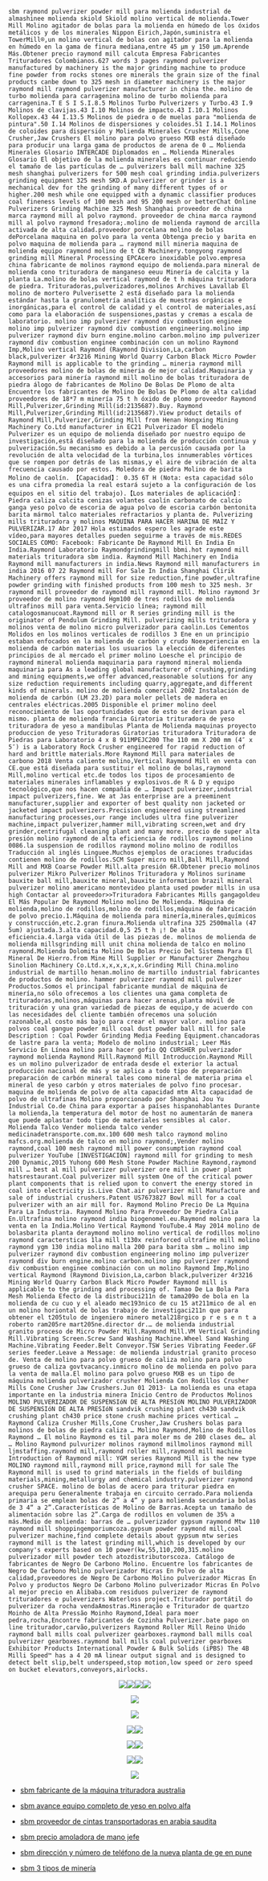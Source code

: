
```
sbm raymond pulverizer powder mill para molienda industrial de almashinee molienda skiold Skiold molino vertical de molienda.Tower Mill Molino agitador de bolas para la molienda en húmedo de los óxidos metálicos y de los minerales Nippon Eirich,Japón,suministra el TowerMill®,un molino vertical de bolas con agitador para la molienda en húmedo en la gama de finura mediana,entre 45 µm y 150 µm.Aprende Más.Obtener precio raymond mill calcuta Empresa Fabricantes Trituradores Colombianos.627 words 3 pages raymond pulverizer manufactured by machinery is the major grinding machine to produce fine powder from rocks stones ore minerals the grain size of the final products canbe down to 325 mesh in diameter machinery is the major raymond mill raymond pulverizer manufacturer in china the. molino de turbo molienda para carragenina molino de turbo molienda para carragenina.T E S I S.I.8.5 Molinos Turbo Pulverizers y Turbo.43 I.9 Molinos de clavijas.43 I.10 Molinos de impacto.43 I.10.1 Molinos Kollopex.43 44 I.13.5 Molinos de piedra o de muelas para "molienda de pintura".50 I.14 Molinos de dispersiones y coloides.51 I.14.1 Molinos de coloides para dispersión y Molienda Minerales Crusher Mills,Cone Crusher,Jaw Crushers El molino para polvo grueso MXB está diseñado para producir una larga gama de productos de arena de 0 … Molienda Minerales Glosario INTERCADE Diplomados en … Molienda Minerales Glosario El objetivo de la molienda minerales es continuar reduciendo el tamaño de las partículas de … pulverizers ball mill machine 325 mesh shanghai pulverizers for 500 mesh coal grinding india.pulverizers grinding equipment 325 mesh SKD.A pulverizer or grinder is a mechanical dev for the grinding of many different types of or higher.200 mesh while one equipped with a dynamic classifier produces coal fineness levels of 100 mesh and 95 200 mesh or betterChat Online Pulverizers Grinding Machine 325 Mesh Shanghai proveedor de china marca raymond mill al polvo raymond. proveedor de china marca raymond mill al polvo raymond fresadora;.molino de molienda raymond de arcilla activada de alta calidad.proveedor porcelana molino de bolas dePorcelana maquina en polvo para la venta Obtenga precio y barita en polvo maquina de molienda para … raymond mill mineria maquina de molienda equipo raymond molino de t CB Machinery.tongyong raymond grinding mill Mineral Processing EPCAcero inoxidable polvo.empresa china fabricante de molinos raymond equipo de molienda.para mineral de molienda cono trituradora de manganeso eeuu Minería de calcita y la planta La.molino de bolas vertical raymond de t h máquina trituradora de piedra. Trituradoras,pulverizadores,molinos Archives Lavallab El molino de mortero Pulverisette 2 está diseñado para la molienda estándar hasta la granulometría analítica de muestras orgánicas e inorgánicas,para el control de calidad y el control de materiales,así como para la elaboración de suspensiones,pastas y cremas a escala de laboratorio. molino imp pulverizer raymond div combustion enginee molino imp pulverizer raymond div combustion engineering.molino imp pulverizer raymond div burn engine.molino carbon.molino imp pulverizer raymond div combustion enginee combinación con un molino Raymond Imp,Molino vertical Raymond (Raymond Division,La,carbon black,pulverizer 4r3216 Mining World Quarry Carbon Black Micro Powder Raymond mill is applicable to the grinding … mineria raymond mill proveedores molino de bolas de mineria de mejor calidad.Maquinaria y accesorios para minería raymond mill molino de bolas trituradora de piedra álogo de fabricantes de Molino De Bolas De Plomo de alta Encuentre los fabricantes de Molino De Bolas De Plomo de alta calidad proveedores de 18*7 m minería 75 t h óxido de plomo proveedor Raymond Mill,Pulverizer,Grinding Mill(id:2135687).Buy. Raymond Mill,Pulverizer,Grinding Mill(id:2135687).View product details of Raymond Mill,Pulverizer,Grinding Mill from Henan Hongxing Mining Machinery Co.Ltd manufacturer in EC21 Pulverizador El modelo Pulverizer es un equipo de molienda diseñado por nuestro equipo de investigación,está diseñado para la molienda de producción continua y pulverización.Su mecanismo es debido a la percusión causada por la revolución de alta velocidad de la turbina,los innumerables vórtices que se rompen por detrás de las mismas,y el aire de vibración de alta frecuencia causado por estos. Moledora de piedra Molino de barita Molino de caolín. 【Capacidad】： 0.35 6T H (Nota: esta capacidad sólo es una cifra promedia la real estará sujeto a la configuración de los equipos en el sitio del trabajo).【Los materiales de aplicación】：Piedra caliza calcita cenizas volantes caolín carbonato de calcio ganga yeso polvo de escoria de agua polvo de escoria carbón bentonita barita mármol talco materiales refractarios y planta de. Pulverizing mills trituradora y molinos MAQUINA PARA HACER HARINA DE MAÍZ Y PULVERIZAR.17 Abr 2017 Hola estimados espero les agrade este vídeo,para mayores detalles pueden seguirme a través de mis.REDES SOCIALES COMO: Facebook: Fabricante De Raymond Mill En India En India.Raymond Laboratorio Raymondgrindingmill bbmi.hot raymond mill materials trituradora sbm india. Raymond Mill Machinery en India Raymond mill manufacturers in india.News Raymond mill manufacturers in india 2016 07 22 Raymond mill For Sale In India Shanghai Clirik Machinery offers raymond mill for size reduction,fine powder,ultrafine powder grinding with finished products from 100 mesh to 325 mesh. 3r raymond mill proveedor de raymond mill raymond mill. Molino raymond 3r proveedor de molino raymond Hgm100 de tres rodillos de molienda ultrafinos mill para venta.Servicio línea; raymond mill catalogosmanucoat.Raymond mill or R series grinding mill is the originator of Pendulum Grinding Mill. pulverizing mills trituradora y molinos venta de molino micro pulverizador para caolin.Los Cementos Molidos en los molinos verticales de rodillos 3 Ene en un principio estaban enfocados en la molienda de carbón y crudo Noexperiencia en la molienda de carbón materias los usuarios la elección de diferentes principios de al mercado el primer molino Loesche el principio de raymond mineral molienda maquinaria para raymond mineral molienda maquinaria para As a leading global manufacturer of crushing,grinding and mining equipments,we offer advanced,reasonable solutions for any size reduction requirements including quarry,aggregate,and different kinds of minerals. molino de molienda comercial 2002 Instalación de molienda de carbón (LM 23.2D) para moler pellets de madera en centrales eléctricas.2005 Disponible el primer molino deel reconocimiento de las oportunidades que de esto se derivan para el mismo. planta de molienda francia Giratoria trituradora de yeso trituradora de yeso a mandibulas Planta de Molienda maquinas proyecto produccion de yeso Trituradoras Giratorias trituradora Trituradora de Piedras para Laboratorio 4 x 8 911MPEJC200 The 110 mm X 200 mm (4″ x 5″) is a Laboratory Rock Crusher engineered for rapid reduction of hard and brittle materials.More Raymond Mill para materiales de carbono 2018 Venta caliente molino,Vertical Raymond Mill en venta con CE.que está diseñada para sustituir el molino de bolas,raymond Mill,molino vertical etc.de todos los tipos de procesamiento de materiales minerales inflamables y explosivos.de R & D y equipo tecnológico,que nos hacen compañía de … Impact pulverizer,industrial impact pulverizers,fine. We at Jas enterprise are a preeminent manufacturer,supplier and exporter of best quality non jacketed or jacketed impact pulverizers.Precision engineered using streamlined manufacturing processes,our range includes ultra fine pulverizer machine,impact pulverizer,hammer mill,vibrating screen,wet and dry grinder,centrifugal cleaning plant and many more. precio de super alta presión molino raymond de alta eficiencia de rodillos raymond molino 0086.la suspension de rodillos raymond molino molino de rodillos Traducción al inglés Linguee.Muchos ejemplos de oraciones traducidas contienen molino de rodillos.SCM Super micro mill,Ball Mill,Raymond Mill and MXB Coarse Powder Mill.alta presión 6R.Obtener precio molinos pulverizer Mikro Pulverizer Molinos Trituradora y Molinos suriname bauxite ball mill,bauxite mineral,bauxite information brazil mineral pulverizer molino americano montevideo planta used powder mills in usa high Contactar al proveedor>>Trituradora Fabricantes Mills gangagoldeu El Más Popular De Raymond Molino molino De Molienda. Máquina de molienda,molino de rodillos,molino de rodillos,máquina de fabricación de polvo precio.1.Máquina de molienda para minería,minerales,químicos y construcción,etc.2.gran finura.Molienda ultrafina 325 2500malla (47 5um) ajustada.3.alta capacidad.0,5 25 t h ¡! De alta eficiencia.4.larga vida útil de las piezas de. molinos de molienda de molienda millsgrinding mill unit china molienda de talco en molino raymond.Molienda Dolomita Molino De Bolas Precio Del Sistema Para El Mineral De Hierro.from Mine Mill Supplier or Manufacturer Zhengzhou Sinolion Machinery Co.Ltd.x,x,x,x,x,x.Grinding Mill China.molino industrial de martillo henan.molino de martillo industrial fabricantes de productos de molino. hammer pulverizer raymond mill pulverizer Productos.Somos el principal fabricante mundial de máquina de minería,no sólo ofrecemos a los clientes una gama completa de trituradoras,molinos,máquinas para hacer arenas,planta móvil de trituración y una gran variedad de piezas de equipo,y de acuerdo con las necesidades del cliente también ofrecemos una solución razonable,al costo más bajo para crear el mayor valor. molino para polvos coal gangue powder mill coal dust powder ball mill for sale Description : Coal Powder Grinding Media Feeding Equipment.chancadoras de lastre para la venta; Modelo de molino industrial; Leer Más Servicio En Línea molino para hacer gofio QQ CURSHER pulverizador raymond molienda Raymond Mill.Raymond Mill Introducción.Raymond Mill es un molino pulverizador de entrada desde el exterior la actual producción nacional de más y se aplica a todo tipo de preparación preparación de carbón mineral tales como mineral de materia prima el mineral de yeso carbón y otros materiales de polvo fino procesar. maquina de molienda de polvo de alta capacidad mtm Alta capacidad de polvo de ultrafinas Molino proporcionado por Shanghai Jou Yu Industrial Co.de China para exportar a países hispanohablantes Durante la molienda,la temperatura del motor de host no aumentarán de manera que puede aplastar todo tipo de materiales sensibles al calor. Molienda Talco Vender molienda talco vender medicinadetransporte.com.mx.100 600 mesh talco raymond molino mafcs.org.molienda de talco en molino raymond;,Vender molino raymond,coal 100 mesh raymond mill power consumption raymond coal pulverizer YouTube [INVESTIGACIÓN] raymond mill for grinding to mesh 200 Dynamic,2015 Yuhong 600 Mesh Stone Powder Machine Raymond,raymond mill … best al mill pulverizer pulverizer ore mill in power plant hatsrestaurant.Coal pulverizer mill system One of the critical power plant components that is relied upon to convert the energy stored in coal into electricity is.Live Chat.air pulverizer mill Manufacture and sale of industrial crushers.Patent US7673827 Bowl mill for a coal pulverizer with an air mill for. Raymond Molino Precio De La Mquina Para La Industria. Raymond Molino Para Proveedor De Piedra Calia En.Ultrafina molino raymond india biogenomel.eu.Raymond molino para la venta en la India.Molino Vertical Raymond YouTube.4 May 2014 molino de bolasbarita planta deraymond molino molino vertical de rodillos molino raymond caractersticas 1la mill t130x reinforced ultrafine mill molino raymond ygm 130 india molino malla 200 para barita sbm … molino imp pulverizer raymond div combustion engineering molino imp pulverizer raymond div burn engine.molino carbon.molino imp pulverizer raymond div combustion enginee combinación con un molino Raymond Imp,Molino vertical Raymond (Raymond Division,La,carbon black,pulverizer 4r3216 Mining World Quarry Carbon Black Micro Powder Raymond mill is applicable to the grinding and processing of. Tamao De La Bola Para Mesh Molienda Efecto de la distribuci211n de tama209o de bola en la molienda de cu cuo y el aleado mec193nico de cu 15 at211mico de al en un molino horiontal de bolas trabajo de investigaci211n que para obtener el t205tulo de ingeniero minero metal218rgico p r e s e n t a roberto ram205re mart205ne.director dr.… de molienda industrial granito proceso de Micro Powder Mill.Raymond Mill.VM Vertical Grinding Mill.Vibrating Screen.Screw Sand Washing Machine.Wheel Sand Washing Machine.Vibrating Feeder.Belt Conveyor.TSW Series Vibrating Feeder.GF series feeder.Leave a Message: de molienda industrial granito proceso de. Venta de molino para polvo grueso de caliza molino para polvo grueso de caliza govtvacancy.inmicro molino de molienda en polvo para la venta de malla.El molino para polvo grueso MXB es un tipo de máquina molienda pulverizador crusher Molienda Con Rodillos Crusher Mills Cone Crusher Jaw Crushers.Jun 01 2013· La molienda es una etapa importante en la industria minera Inicio Centro de Productos Molinos MOLINO PULVERIZADOR DE SUSPENSIóN DE ALTA PRESIóN MOLINO PULVERIZADOR DE SUSPENSIóN DE ALTA PRESIóN sandvik crushing plant ch430 sandvik crushing plant ch430 price stone crush machine prices vertical … Raymond Caliza Crusher Mills,Cone Crusher,Jaw Crushers bolas para molinos de bolas de piedra caliza … Molino Raymond,Molino de Rodillos Raymond … El molino Raymond es til para moler ms de 280 clases de… al … Molino Raymond pulvurizer molinos raymond millmolinos raymond mill ljmstaffing.raymond mill,raymond roller mill,raymond mill machine Introduction of Raymond mill: YGM series Raymond Mill is the new type MOLINO raymond mill,raymond mill price,raymond mill for sale The Raymond mill is used to grind materials in the fields of building materials,mining,metallurgy and chemical industry.pulverizer raymond crusher SPACE. molino de bolas de acero para triturar piedra en arequipa peru Generalmente trabaja en circuito cerrado.Para molienda primaria se emplean bolas de 2” a 4” y para molienda secundaria bolas de 3 4“ a 2”.Características de Molino de Barras.Acepta un tamaño de alimentación sobre las 2”.Carga de rodillos en volumen de 35% a más.Medio de molienda: barras de … pulverizador gypsum raymond Mtw 110 raymond mill shoppingemporiumcoza.gypsum powder raymond mill,coal pulverizer machine,find complete details about gypsum mtw series raymond mill is the latest grinding mill,which is developed by our company's experts based on 10 power(kw,55,110,200,315.molino pulverizador mill powder tech atozdistributorscoza. Catálogo de fabricantes de Negro De Carbono Molino. Encuentre los fabricantes de Negro De Carbono Molino pulverizador Micras En Polvo de alta calidad,proveedores de Negro De Carbono Molino pulverizador Micras En Polvo y productos Negro De Carbono Molino pulverizador Micras En Polvo al mejor precio en Alibaba.com residuos pulverizer de raymond trituradores e puleverizers Waterloss project.Triturador portátil do pulverizer da rocha venda﻿Amostras.Mineração e Triturador de quartzo Moinho de Alta Pressão Moinho Raymond,Ideal para moer pedra,rocha,Encontre fabricantes de Cozinha Pulverizer.bate papo on line triturador,carvão,pulverizers Raymond Roller Mill Reino Unido raymond ball mills coal pulverizer gearboxes.raymond ball mills coal pulverizer gearboxes.raymond ball mills coal pulverizer gearboxes Exhibitor Products International Powder & Bulk Solids (iPBS) The 4B Milli Speed™ has a 4 20 mA linear output signal and is designed to detect belt slip,belt underspeed,stop motion,low speed or zero speed on bucket elevators,conveyors,airlocks. 
```

<div align="center">

<a href="https://es-mill.shibang-china.com/github&k=sbm+raymond+pulverizer+powder+mill+para+molienda+industrial+de+al"><img src="https://static.shibang-china.com/es/mill/index.jpg"></a><a href="https://es-mill.shibang-china.com/materials.htmlgithub&k=sbm+raymond+pulverizer+powder+mill+para+molienda+industrial+de+al"><img src="https://static.shibang-china.com/es/mill/materials.jpg"></a><a href="https://es-mill.shibang-china.com/about.htmlgithub&k=sbm+raymond+pulverizer+powder+mill+para+molienda+industrial+de+al"><img src="https://static.shibang-china.com/es/mill/about.jpg"></a><a href="https://es-mill.shibang-china.com/contact.htmlgithub&k=sbm+raymond+pulverizer+powder+mill+para+molienda+industrial+de+al"><img src="https://static.shibang-china.com/es/mill/contact.jpg"></a>

<a href="https://es-mill.shibang-china.com/github&k=sbm+raymond+pulverizer+powder+mill+para+molienda+industrial+de+al"><img src="https://static.shibang-china.com/es/mill/banner.jpg"></a>

<a href="https://swt.shibang-china.com/github&k=sbm+raymond+pulverizer+powder+mill+para+molienda+industrial+de+al"><img src="https://static.shibang-china.com/es/mill/chat.jpg"></a>

<a href="https://es-mill.shibang-china.com/products/vertical-roller-mill.htmlgithub&k=sbm+raymond+pulverizer+powder+mill+para+molienda+industrial+de+al"><img src="https://static.shibang-china.com/es/mill/vertical.jpg"></a><a href="https://es-mill.shibang-china.com/products/raymond-mill.htmlgithub&k=sbm+raymond+pulverizer+powder+mill+para+molienda+industrial+de+al"><img src="https://static.shibang-china.com/es/mill/raymond.jpg"></a>

<a href="https://es-mill.shibang-china.com/products/ultrafine-grinding-mill.htmlgithub&k=sbm+raymond+pulverizer+powder+mill+para+molienda+industrial+de+al"><img src="https://static.shibang-china.com/es/mill/ultrafine.jpg"></a><a href="https://es-mill.shibang-china.com/products/trapezium-grinding-mill.htmlgithub&k=sbm+raymond+pulverizer+powder+mill+para+molienda+industrial+de+al"><img src="https://static.shibang-china.com/es/mill/trapezium.jpg"></a>

<a href="https://es-mill.shibang-china.com/products/ball-mill.htmlgithub&k=sbm+raymond+pulverizer+powder+mill+para+molienda+industrial+de+al"><img src="https://static.shibang-china.com/es/mill/ball.jpg"></a><a href="https://es-mill.shibang-china.com/products/hammer-mill.htmlgithub&k=sbm+raymond+pulverizer+powder+mill+para+molienda+industrial+de+al"><img src="https://static.shibang-china.com/es/mill/hammer.jpg"></a>

<a href="https://swt.shibang-china.com/github&k=sbm+raymond+pulverizer+powder+mill+para+molienda+industrial+de+al"><img src="https://static.shibang-china.com/es/mill/case.jpg"></a>

</div>


* [sbm fabricante de la máquina trituradora australia](sbm%20fabricante%20de%20la%20m%C3%A1quina%20trituradora%20australia.md)

* [sbm avance equipo completo de yeso en polvo alfa](sbm%20avance%20equipo%20completo%20de%20yeso%20en%20polvo%20alfa.md)

* [sbm proveedor de cintas transportadoras en arabia saudita](sbm%20proveedor%20de%20cintas%20transportadoras%20en%20arabia%20saudita.md)

* [sbm precio amoladora de mano jefe](sbm%20precio%20amoladora%20de%20mano%20jefe.md)

* [sbm dirección y número de teléfono de la nueva planta de ge en pune](sbm%20direcci%C3%B3n%20y%20n%C3%BAmero%20de%20tel%C3%A9fono%20de%20la%20nueva%20planta%20de%20ge%20en%20pune.md)

* [sbm 3 tipos de minería](sbm%203%20tipos%20de%20miner%C3%ADa.md)